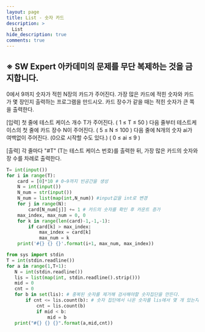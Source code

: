 ```yaml
---
layout: page
title: List - 숫자 카드
description: >
  List
hide_description: true
comments: true
---
```


## ※ SW Expert 아카데미의 문제를 무단 복제하는 것을 금지합니다.

0에서 9까지 숫자가 적힌 N장의 카드가 주어진다.
가장 많은 카드에 적힌 숫자와 카드가 몇 장인지 출력하는 프로그램을 만드시오. 카드 장수가 같을 때는 적힌 숫자가 큰 쪽을 출력한다.

[입력]
첫 줄에 테스트 케이스 개수 T가 주어진다.  ( 1 ≤ T ≤ 50 )
다음 줄부터 테스트케이스의 첫 줄에 카드 장수 N이 주어진다. ( 5 ≤ N ≤ 100 )
다음 줄에 N개의 숫자 ai가 여백없이 주어진다. (0으로 시작할 수도 있다.)  ( 0 ≤ ai ≤ 9 ) 

[출력]
각 줄마다 "#T" (T는 테스트 케이스 번호)를 출력한 뒤, 가장 많은 카드의 숫자와 장 수를 차례로 출력한다.

~~~python
T= int(input())
for i in range(T):
    card = [0]*10 # 0~9까지 빈공간을 생성
    N = int(input())
    N_num = str(input())
    N_num = list(map(int,N_num)) #input값을 int로 변경
    for j in range(N):
        card[N_num[j]] += 1 # 카드의 숫자를 확인 후 카운트 증가
    max_index, max_num = 0, 0
    for k in range(len(card)-1,-1,-1):
        if card[k] > max_index:
            max_index = card[k]
            max_num = k
    print('#{} {} {}'.format(i+1, max_num, max_index))
~~~

~~~python
from sys import stdin
T = int(stdin.readline())
for a in range(1,T+1):
   N = int(stdin.readline())
   lis = list(map(int, stdin.readline().strip()))
   mid = 0
   cnt = 0
   for b in set(lis): # 중복된 숫자를 제거해 검사해야할 숫자집단을 만든다.
       if cnt <= lis.count(b): # 숫자 집단에서 나온 숫자를 lis에서 몇 개 있는지 카운트 한다.
           cnt = lis.count(b)
           if mid < b:
               mid = b
   print("#{} {} {}".format(a,mid,cnt))
~~~